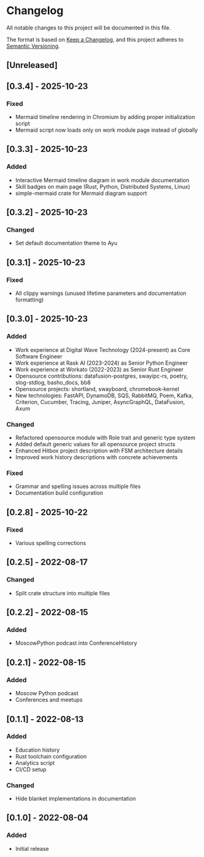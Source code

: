 # Changelog
All notable changes to this project will be documented in this file.

The format is based on [Keep a Changelog](https://keepachangelog.com/en/1.0.0/),
and this project adheres to [Semantic Versioning](https://semver.org/spec/v2.0.0.html).

## [Unreleased]

## [0.3.4] - 2025-10-23
### Fixed
- Mermaid timeline rendering in Chromium by adding proper initialization script
- Mermaid script now loads only on work module page instead of globally

## [0.3.3] - 2025-10-23
### Added
- Interactive Mermaid timeline diagram in work module documentation
- Skill badges on main page (Rust, Python, Distributed Systems, Linux)
- simple-mermaid crate for Mermaid diagram support

## [0.3.2] - 2025-10-23
### Changed
- Set default documentation theme to Ayu

## [0.3.1] - 2025-10-23
### Fixed
- All clippy warnings (unused lifetime parameters and documentation formatting)

## [0.3.0] - 2025-10-23
### Added
- Work experience at Digital Wave Technology (2024-present) as Core Software Engineer
- Work experience at Rask AI (2023-2024) as Senior Python Engineer
- Work experience at Workato (2022-2023) as Senior Rust Engineer
- Opensource contributions: datafusion-postgres, swayipc-rs, poetry, slog-stdlog, basho_docs, bb8
- Opensource projects: shortland, swayboard, chromebook-kernel
- New technologies: FastAPI, DynamoDB, SQS, RabbitMQ, Poem, Kafka, Criterion, Cucumber, Tracing, Juniper, AsyncGraphQL, DataFusion, Axum

### Changed
- Refactored opensource module with Role trait and generic type system
- Added default generic values for all opensource project structs
- Enhanced Hitbox project description with FSM architecture details
- Improved work history descriptions with concrete achievements

### Fixed
- Grammar and spelling issues across multiple files
- Documentation build configuration

## [0.2.8] - 2025-10-22
### Fixed
- Various spelling corrections

## [0.2.5] - 2022-08-17
### Changed
- Split crate structure into multiple files

## [0.2.2] - 2022-08-15
### Added
- MoscowPython podcast into ConferenceHistory

## [0.2.1] - 2022-08-15
### Added
- Moscow Python podcast
- Conferences and meetups

## [0.1.1] - 2022-08-13
### Added
- Education history
- Rust toolchain configuration
- Analytics script
- CI/CD setup

### Changed
- Hide blanket implementations in documentation

## [0.1.0] - 2022-08-04
### Added
- Initial release
